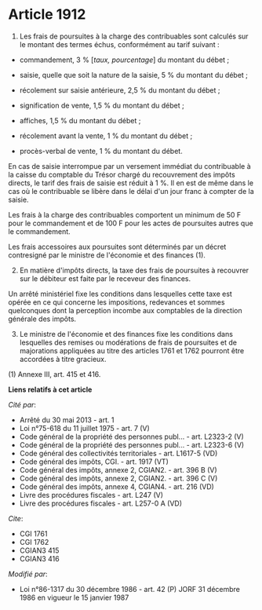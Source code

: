 # Article 1912

1. Les frais de poursuites à la charge des contribuables sont calculés sur le montant des termes échus, conformément au tarif
suivant :

- commandement, 3 % [*taux, pourcentage*] du montant du débet ;

- saisie, quelle que soit la nature de la saisie, 5 % du montant du débet ;

- récolement sur saisie antérieure, 2,5 % du montant du débet ;

- signification de vente, 1,5 % du montant du débet ;

- affiches, 1,5 % du montant du débet ;

- récolement avant la vente, 1 % du montant du débet ;

- procès-verbal de vente, 1 % du montant du débet.

En cas de saisie interrompue par un versement immédiat du contribuable à la caisse du comptable du Trésor chargé du
recouvrement des impôts directs, le tarif des frais de saisie est réduit à 1 %. Il en est de même dans le cas où le
contribuable se libère dans le délai d'un jour franc à compter de la saisie.

Les frais à la charge des contribuables comportent un minimum de 50 F pour le commandement et de 100 F pour les actes de
poursuites autres que le commandement.

Les frais accessoires aux poursuites sont déterminés par un décret contresigné par le ministre de l'économie et des finances
(1).

2. En matière d'impôts directs, la taxe des frais de poursuites à recouvrer sur le débiteur est faite par le receveur des
finances.

Un arrêté ministériel fixe les conditions dans lesquelles cette taxe est opérée en ce qui concerne les impositions,
redevances et sommes quelconques dont la perception incombe aux comptables de la direction générale des impôts.

3. Le ministre de l'économie et des finances fixe les conditions dans lesquelles des remises ou modérations de frais de
poursuites et de majorations appliquées au titre des articles 1761 et 1762 pourront être accordées à titre gracieux.

(1) Annexe III, art. 415 et 416.

**Liens relatifs à cet article**

_Cité par_:

  - Arrêté du 30 mai 2013 - art. 1
  - Loi n°75-618 du 11 juillet 1975 - art. 7 (V)
  - Code général de la propriété des personnes publ... - art. L2323-2 (V)
  - Code général de la propriété des personnes publ... - art. L2323-6 (V)
  - Code général des collectivités territoriales - art. L1617-5 (VD)
  - Code général des impôts, CGI. - art. 1917 (VT)
  - Code général des impôts, annexe 2, CGIAN2. - art. 396 B (V)
  - Code général des impôts, annexe 2, CGIAN2. - art. 396 C (V)
  - Code général des impôts, annexe 4, CGIAN4. - art. 216 (VD)
  - Livre des procédures fiscales - art. L247 (V)
  - Livre des procédures fiscales - art. L257-0 A (VD)

_Cite_:

  - CGI 1761
  - CGI 1762
  - CGIAN3 415
  - CGIAN3 416

_Modifié par_:

  - Loi n°86-1317 du 30 décembre 1986 - art. 42 (P) JORF 31 décembre 1986 en vigueur le 15 janvier 1987
